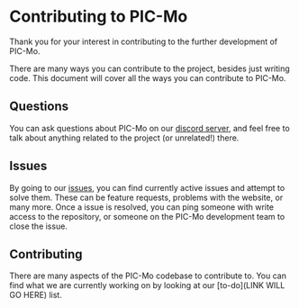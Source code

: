 # Contributing to PIC-Mo

Thank you for your interest in contributing to the further development of PIC-Mo.

There are many ways you can contribute to the project, besides just writing code. This document will cover all the ways you can contribute to PIC-Mo.

## Questions

You can ask questions about PIC-Mo on our [discord server](https://discord.gg/S8XTzKEz5f), and feel free to talk about anything related to the project (or unrelated!) there.

## Issues

By going to our [issues](https://github.com/DragonFireGames/PIC-Mo/issues), you can find currently active issues and attempt to solve them. These can be feature requests, problems with the website, or many more.
Once a issue is resolved, you can ping someone with write access to the repository, or someone on the PIC-Mo development team to close the issue.

## Contributing

There are many aspects of the PIC-Mo codebase to contribute to. You can find what we are currently working on by looking at our [to-do](LINK WILL GO HERE) list.